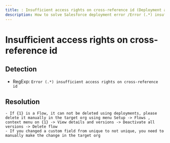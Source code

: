 ```yaml
---
title: : Insufficient access rights on cross-reference id (Deployment assistant)
description: How to solve Salesforce deployment error /Error (.*) insufficient access rights on cross-reference id/gm
---
```

<!-- markdownlint-disable MD013 -->
# Insufficient access rights on cross-reference id

## Detection

- RegExp: `Error (.*) insufficient access rights on cross-reference id`

## Resolution

```shell
- If {1} is a Flow, it can not be deleted using deployments, please delete it manually in the target org using menu Setup -> Flows , context menu on {1} -> View details and versions -> Deactivate all versions -> Delete flow
- If you changed a custom field from unique to not unique, you need to manually make the change in the target org
```

